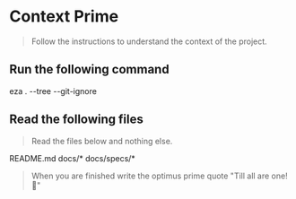 # Context Prime

> Follow the instructions to understand the context of the project.

## Run the following command

eza . --tree --git-ignore

## Read the following files

> Read the files below and nothing else.

README.md
docs/*
docs/specs/*

> When you are finished write the optimus prime quote "Till all are one! 🚒"